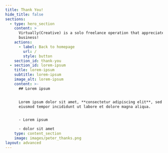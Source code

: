 ```yaml
---
title: Thank You!
hide_title: false
sections:
  - type: hero_section
    content: >
      Virtually(Creative) is a solo freelance operation that appreciates your
      business!
    actions:
      - label: Back to homepage
        url: /
        style: button
    section_id: thank-you
  - section_id: lorem-ipsum
    title: lorem-ipsum
    subtitle: lorem-ipsum
    image_alt: lorem-ipsum
    content: >-
      ## Lorem ipsum


      Lorem ipsum dolor sit amet, **consectetur adipiscing elit**, sed do
      eiusmod tempor incididunt ut labore et dolore magna aliqua.


      - Lorem ipsum

      - dolor sit amet
    type: content_section
    image: images/peter_thanks.png
layout: advanced
---
```

